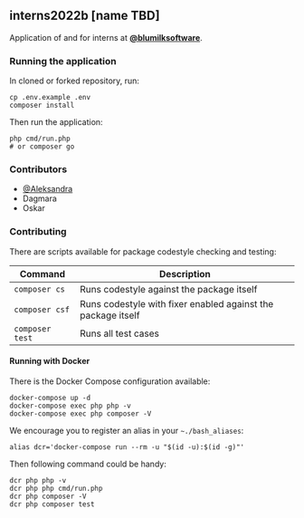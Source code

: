 ## interns2022b [name TBD]
Application of and for interns at **[@blumilksoftware](https://github.com/blumilksoftware)**.

### Running the application
In cloned or forked repository, run:
```shell
cp .env.example .env
composer install
```

Then run the application:
```shell
php cmd/run.php
# or composer go
```

### Contributors
* [@Aleksandra](https://github.com/AleksandraKozubal)
* Dagmara
* Oskar

### Contributing
There are scripts available for package codestyle checking and testing:

| Command         | Description                                                  |
|-----------------|--------------------------------------------------------------|
| `composer cs`   | Runs codestyle against the package itself                    | 
| `composer csf`  | Runs codestyle with fixer enabled against the package itself | 
| `composer test` | Runs all test cases                                          | 

#### Running with Docker
There is the Docker Compose configuration available:
```shell
docker-compose up -d
docker-compose exec php php -v
docker-compose exec php composer -V
```

We encourage you to register an alias in your `~./bash_aliases`:
```
alias dcr='docker-compose run --rm -u "$(id -u):$(id -g)"'
```
Then following command could be handy:
```shell
dcr php php -v
dcr php php cmd/run.php
dcr php composer -V
dcr php composer test
```
